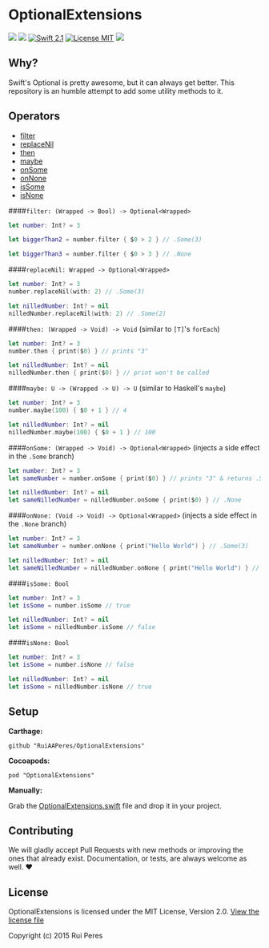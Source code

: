# OptionalExtensions

![](https://travis-ci.org/RuiAAPeres/OptionalExtensions.svg?branch=master)
<a href="https://github.com/Carthage/Carthage"><img src="https://img.shields.io/badge/Carthage-compatible-4BC51D.svg?style=flat"></a>
[![Swift 2.1](https://img.shields.io/badge/Swift-2.1-orange.svg?style=flat)](https://developer.apple.com/swift/)
[![License MIT](https://img.shields.io/badge/License-MIT-lightgrey.svg?style=flat)](https://opensource.org/licenses/MIT)
![](https://camo.githubusercontent.com/410f44c161ebf367eacb1fcce9121e336e211bc6/68747470733a2f2f696d672e736869656c64732e696f2f62616467652f506c6174666f726d2d696f732532302537432532306f737825323025374325323077617463686f7325323025374325323074766f732d6c69676874677265792e7376673f7374796c653d666c6174)

Why?
----

Swift's Optional is pretty awesome, but it can always get better. This repository is an humble attempt to add some utility methods to it.

Operators
--------

* [filter](https://github.com/RuiAAPeres/OptionalExtensions#filter-wrapped---bool---optionalwrapped)
* [replaceNil](https://github.com/RuiAAPeres/OptionalExtensions#replacenil-wrapped---optionalwrapped)
* [then](https://github.com/RuiAAPeres/OptionalExtensions#then-wrapped---void---void-similar-to-ts-foreach)
* [maybe](https://github.com/RuiAAPeres/OptionalExtensions#maybe-u---wrapped---u---u-similar-to-haskells-maybe)
* [onSome](https://github.com/RuiAAPeres/OptionalExtensions#onsome-wrapped---void---optionalwrapped-injects-a-side-effect-in-the-some-branch)
* [onNone](https://github.com/RuiAAPeres/OptionalExtensions#onnone-void---void---optionalwrapped-injects-a-side-effect-in-the-none-branch)
* [isSome](https://github.com/RuiAAPeres/OptionalExtensions#issome-bool)
* [isNone](https://github.com/RuiAAPeres/OptionalExtensions#isnone-bool)

####`filter: (Wrapped -> Bool) -> Optional<Wrapped>`

```swift
let number: Int? = 3

let biggerThan2 = number.filter { $0 > 2 } // .Some(3)

let biggerThan3 = number.filter { $0 > 3 } // .None
```

####`replaceNil: Wrapped -> Optional<Wrapped>`

```swift
let number: Int? = 3
number.replaceNil(with: 2) // .Some(3)

let nilledNumber: Int? = nil
nilledNumber.replaceNil(with: 2) // .Some(2)
```

####`then: (Wrapped -> Void) -> Void` (similar to `[T]`'s `forEach`)

```swift
let number: Int? = 3
number.then { print($0) } // prints "3"

let nilledNumber: Int? = nil
nilledNumber.then { print($0) } // print won't be called
```

####`maybe: U -> (Wrapped -> U) -> U` (similar to Haskell's `maybe`)

```swift
let number: Int? = 3
number.maybe(100) { $0 + 1 } // 4

let nilledNumber: Int? = nil
nilledNumber.maybe(100) { $0 + 1 } // 100
```

####`onSome: (Wrapped -> Void) -> Optional<Wrapped>` (injects a side effect in the `.Some` branch)

```swift
let number: Int? = 3
let sameNumber = number.onSome { print($0) } // prints "3" & returns .Some(3)

let nilledNumber: Int? = nil
let sameNilledNumber = nilledNumber.onSome { print($0) } // .None
```

####`onNone: (Void -> Void) -> Optional<Wrapped>` (injects a side effect in the `.None` branch)

```swift
let number: Int? = 3
let sameNumber = number.onNone { print("Hello World") } // .Some(3)

let nilledNumber: Int? = nil
let sameNilledNumber = nilledNumber.onNone { print("Hello World") } // prints "Hello World" & returns .None
```

####`isSome: Bool`

```swift
let number: Int? = 3
let isSome = number.isSome // true

let nilledNumber: Int? = nil
let isSome = nilledNumber.isSome // false
```

####`isNone: Bool`

```swift
let number: Int? = 3
let isSome = number.isNone // false

let nilledNumber: Int? = nil
let isSome = nilledNumber.isNone // true
```

Setup
-----

**Carthage:**

```
github "RuiAAPeres/OptionalExtensions"
```

**Cocoapods:**

```
pod "OptionalExtensions"
```

**Manually:**

Grab the [OptionalExtensions.swift](https://github.com/RuiAAPeres/OptionalExtensions/blob/master/OptionalExtensions/Source/OptionalExtensions.swift) file and drop it in your project. 


Contributing
-----------

We will gladly accept Pull Requests with new methods or improving the ones that already exist. Documentation, or tests, are always welcome as well. ❤️

License
-------

OptionalExtensions is licensed under the MIT License, Version 2.0. [View the license file](LICENSE)

Copyright (c) 2015 Rui Peres
